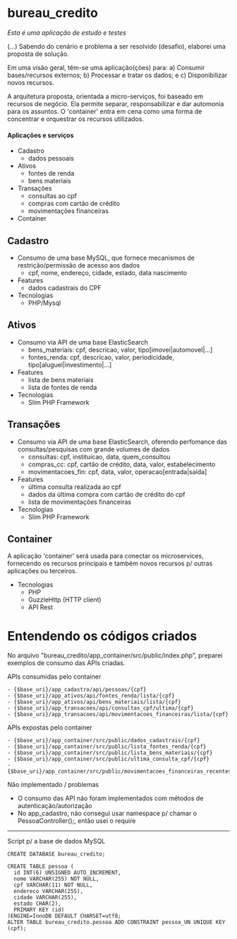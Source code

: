 # bureau_credito

*Esta é uma aplicação de estudo e testes*

(...) Sabendo do cenário e problema a ser resolvido (desafio), elaborei uma proposta de solução.

Em uma visão geral, têm-se uma aplicação(ções) para: a) Consumir bases/recursos externos; b) Processar e tratar os dados; e c) Disponibilizar novos recursos.

A arquitetura proposta, orientada a micro-serviços, foi baseado em recursos de negócio. Ela permite separar, responsabilizar e dar automonia para os assuntos. O 'container' entra em cena como uma forma de concentrar e orquestrar os recursos utilizados.

#### Aplicações e serviços

- Cadastro
  - dados pessoais
- Ativos
  - fontes de renda
  - bens materiais
- Transações
  - consultas ao cpf
  - compras com cartão de crédito
  - movimentações financeiras
- Container

## Cadastro

- Consumo de uma base MySQL, que fornece mecanismos de restrição/permissão de acesso aos dados
  - cpf, nome, endereço, cidade, estado, data nascimento
- Features
  - dados cadastrais do CPF
- Tecnologias
  - PHP/Mysql

## Ativos

- Consumo via API de uma base ElasticSearch
  - bens_materiais: cpf, descricao, valor, tipo[imovei|automovel|...]
  - fontes_renda: cpf, descricao, valor, periodicidade, tipo[aluguel|investimento|...]
- Features
  - lista de bens materiais
  - lista de fontes de renda
- Tecnologias
  - Slim PHP Framework

## Transações

- Consumo via API de uma base ElasticSearch, oferendo perfomance das consultas/pesquisas com grande volumes de dados
  - consultas: cpf, instituicao, data, quem_consultou
  - compras_cc: cpf, cartão de crédito, data, valor, estabelecimento
  - movimentacoes_fin: cpf, data, valor, operacao[entrada|saída]
- Features
  - última consulta realizada ao cpf
  - dados da última compra com cartão de crédito do cpf
  - lista de movimentações financeiras
- Tecnologias
  - Slim PHP Framework

## Container

A aplicação 'container' será usada para conectar os microservices, fornecendo os recursos principais e também novos recursos p/ outras aplicações ou terceiros.

- Tecnologias
  - PHP
  - GuzzleHttp (HTTP client)
  - API Rest


# Entendendo os códigos criados

No arquivo "bureau_credito/app_container/src/public/index.php", preparei exemplos de consumo das APIs criadas.

APIs consumidas pelo container
```
- {$base_uri}/app_cadastro/api/pessoas/{cpf}
- {$base_uri}/app_ativos/api/fontes_renda/lista/{cpf}
- {$base_uri}/app_ativos/api/bens_materiais/lista/{cpf}
- {$base_uri}/app_transacoes/api/consultas_cpf/ultima/{cpf}
- {$base_uri}/app_transacoes/api/movimentacoes_financeiras/lista/{cpf}
```
APIs expostas pelo container
```
- {$base_uri}/app_container/src/public/dados_cadastrais/{cpf}
- {$base_uri}/app_container/src/public/lista_fontes_renda/{cpf}
- {$base_uri}/app_container/src/public/lista_bens_materiais/{cpf}
- {$base_uri}/app_container/src/public/ultima_consulta_cpf/{cpf}
- {$base_uri}/app_container/src/public/movimentacoes_financeiras_recentes/{cpf}
```
Não implementado / problemas
- O consumo das API não foram implementados com métodos de autenticação/autorização
- No app_cadastro, não consegui usar namespace p/ chamar o PessoaController();, então usei o require

---

Script p/ a base de dados MySQL
```
CREATE DATABASE bureau_credito;

CREATE TABLE pessoa (
  id INT(6) UNSIGNED AUTO_INCREMENT,
  nome VARCHAR(255) NOT NULL,
  cpf VARCHAR(11) NOT NULL,
  endereco VARCHAR(255),
  cidade VARCHAR(255),
  estado CHAR(2),
  PRIMARY KEY (id)
)ENGINE=InnoDB DEFAULT CHARSET=utf8;
ALTER TABLE bureau_credito.pessoa ADD CONSTRAINT pessoa_UN UNIQUE KEY (cpf);
```

